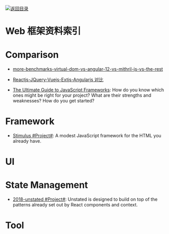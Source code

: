 [![返回目录](https://parg.co/UGo)](https://github.com/wxyyxc1992/Awesome-Reference) 

# Web 框架资料索引

# Comparison

- [more-benchmarks-virtual-dom-vs-angular-12-vs-mithril-js-vs-the-rest](https://auth0.com/blog/2016/01/07/more-benchmarks-virtual-dom-vs-angular-12-vs-mithril-js-vs-the-rest/)

- [Reactjs-JQuery-Vuejs-Extjs-Angularjs 对比](http://www.cnblogs.com/iamzhanglei/p/4481521.html)

- [The Ultimate Guide to JavaScript Frameworks](https://parg.co/UJm): How do you know which ones might be right for your project? What are their strengths and weaknesses? How do you get started?

# Framework

- [Stimulus #Project#](https://github.com/stimulusjs/stimulus): A modest JavaScript framework for the HTML you already have.

# UI

# State Management

- [2018-unstated #Project#](https://github.com/thejameskyle/unstated): Unstated is designed to build on top of the patterns already set out by React components and context. 

# Tool
